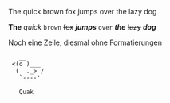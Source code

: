 The quick brown fox jumps over the lazy dog


**The** *quick* `brown` ~~fox~~ **_jumps_** `over` ***the*** ~~lazy~~ **_dog_**


Noch eine Zeile, diesmal ohne Formatierungen


       __
     <(o )___
      (  ._> /
       `----'

       Quak
